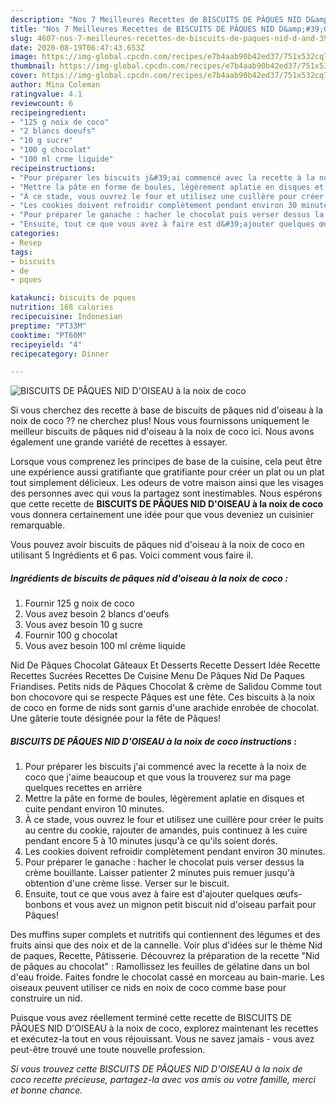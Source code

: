 ```yaml
---
description: "Nos 7 Meilleures Recettes de BISCUITS DE PÂQUES NID D&amp;#39;OISEAU à la noix de coco"
title: "Nos 7 Meilleures Recettes de BISCUITS DE PÂQUES NID D&amp;#39;OISEAU à la noix de coco"
slug: 4607-nos-7-meilleures-recettes-de-biscuits-de-paques-nid-d-and-39-oiseau-a-la-noix-de-coco
date: 2020-08-19T06:47:43.653Z
image: https://img-global.cpcdn.com/recipes/e7b4aab90b42ed37/751x532cq70/biscuits-de-paques-nid-doiseau-a-la-noix-de-coco-photo-principale-de-la-recette.jpg
thumbnail: https://img-global.cpcdn.com/recipes/e7b4aab90b42ed37/751x532cq70/biscuits-de-paques-nid-doiseau-a-la-noix-de-coco-photo-principale-de-la-recette.jpg
cover: https://img-global.cpcdn.com/recipes/e7b4aab90b42ed37/751x532cq70/biscuits-de-paques-nid-doiseau-a-la-noix-de-coco-photo-principale-de-la-recette.jpg
author: Mina Coleman
ratingvalue: 4.1
reviewcount: 6
recipeingredient:
- "125 g noix de coco"
- "2 blancs doeufs"
- "10 g sucre"
- "100 g chocolat"
- "100 ml crme liquide"
recipeinstructions:
- "Pour préparer les biscuits j&#39;ai commencé avec la recette à la noix de coco que j&#39;aime beaucoup et que vous la trouverez sur ma page quelques recettes en arrière"
- "Mettre la pâte en forme de boules, légèrement aplatie en disques et cuite pendant environ 10 minutes."
- "À ce stade, vous ouvrez le four et utilisez une cuillère pour créer le puits au centre du cookie, rajouter de amandes, puis continuez à les cuire pendant encore 5 à 10 minutes jusqu&#39;à ce qu&#39;ils soient dorés."
- "Les cookies doivent refroidir complètement pendant environ 30 minutes."
- "Pour préparer le ganache : hacher le chocolat puis verser dessus la crème bouillante. Laisser patienter 2 minutes puis remuer jusqu&#39;à obtention d&#39;une crème lisse. Verser sur le biscuit."
- "Ensuite, tout ce que vous avez à faire est d&#39;ajouter quelques œufs-bonbons et vous avez un mignon petit biscuit nid d&#39;oiseau parfait pour Pâques!"
categories:
- Resep
tags:
- biscuits
- de
- pques

katakunci: biscuits de pques 
nutrition: 168 calories
recipecuisine: Indonesian
preptime: "PT33M"
cooktime: "PT60M"
recipeyield: "4"
recipecategory: Dinner

---
```



![BISCUITS DE PÂQUES NID D&#39;OISEAU à la noix de coco](https://img-global.cpcdn.com/recipes/e7b4aab90b42ed37/751x532cq70/biscuits-de-paques-nid-doiseau-a-la-noix-de-coco-photo-principale-de-la-recette.jpg)

Si vous cherchez des recette à base de biscuits de pâques nid d&#39;oiseau à la noix de coco ?? ne cherchez plus! Nous vous fournissons uniquement le meilleur biscuits de pâques nid d&#39;oiseau à la noix de coco ici. Nous avons également une grande variété de recettes à essayer.

Lorsque vous comprenez les principes de base de la cuisine, cela peut être une expérience aussi gratifiante que gratifiante pour créer un plat ou un plat tout simplement délicieux. Les odeurs de votre maison ainsi que les visages des personnes avec qui vous la partagez sont inestimables. Nous espérons que cette recette de <strong> BISCUITS DE PÂQUES NID D&#39;OISEAU à la noix de coco </strong> vous donnera certainement une idée pour que vous deveniez un cuisinier remarquable.

<!--inarticleads1-->

Vous pouvez avoir biscuits de pâques nid d&#39;oiseau à la noix de coco en utilisant 5 Ingrédients et 6 pas. Voici comment vous faire il.

##### Ingrédients de biscuits de pâques nid d&#39;oiseau à la noix de coco :

1. Fournir 125 g noix de coco
1. Vous avez besoin 2 blancs d&#39;oeufs
1. Vous avez besoin 10 g sucre
1. Fournir 100 g chocolat
1. Vous avez besoin 100 ml crème liquide


Nid De Pâques Chocolat Gâteaux Et Desserts Recette Dessert Idée Recette Recettes Sucrées Recettes De Cuisine Menu De Pâques Nid De Paques Friandises. Petits nids de Pâques  Chocolat &amp; crème de Salidou  Comme tout bon chocovore qui se respecte Pâques est une fête. Ces biscuits à la noix de coco en forme de nids sont garnis d&#39;une arachide enrobée de chocolat. Une gâterie toute désignée pour la fête de Pâques! 

<!--inarticleads2-->

##### BISCUITS DE PÂQUES NID D&#39;OISEAU à la noix de coco instructions :

1. Pour préparer les biscuits j&#39;ai commencé avec la recette à la noix de coco que j&#39;aime beaucoup et que vous la trouverez sur ma page quelques recettes en arrière
1. Mettre la pâte en forme de boules, légèrement aplatie en disques et cuite pendant environ 10 minutes.
1. À ce stade, vous ouvrez le four et utilisez une cuillère pour créer le puits au centre du cookie, rajouter de amandes, puis continuez à les cuire pendant encore 5 à 10 minutes jusqu&#39;à ce qu&#39;ils soient dorés.
1. Les cookies doivent refroidir complètement pendant environ 30 minutes.
1. Pour préparer le ganache : hacher le chocolat puis verser dessus la crème bouillante. Laisser patienter 2 minutes puis remuer jusqu&#39;à obtention d&#39;une crème lisse. Verser sur le biscuit.
1. Ensuite, tout ce que vous avez à faire est d&#39;ajouter quelques œufs-bonbons et vous avez un mignon petit biscuit nid d&#39;oiseau parfait pour Pâques!


Des muffins super complets et nutritifs qui contiennent des légumes et des fruits ainsi que des noix et de la cannelle. Voir plus d&#39;idées sur le thème Nid de paques, Recette, Pâtisserie. Découvrez la préparation de la recette &#34;Nid de pâques au chocolat&#34; : Ramollissez les feuilles de gélatine dans un bol d&#39;eau froide. Faites fondre le chocolat cassé en morceau au bain-marie. Les oiseaux peuvent utiliser ce nids en noix de coco comme base pour construire un nid. 

<!--inarticleads1-->

<p>
Puisque vous avez réellement terminé cette recette de BISCUITS DE PÂQUES NID D&#39;OISEAU à la noix de coco, explorez maintenant les recettes et exécutez-la tout en vous réjouissant. Vous ne savez jamais - vous avez peut-être trouvé une toute nouvelle profession.
</p>

<p>
<i>Si vous trouvez cette BISCUITS DE PÂQUES NID D&#39;OISEAU à la noix de coco recette précieuse, partagez-la avec vos amis ou votre famille, merci et bonne chance.</i>
</p>
